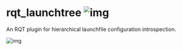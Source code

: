 # rqt_launchtree ![img](https://travis-ci.org/pschillinger/rqt_launchtree.svg?branch=kinetic)
An RQT plugin for hierarchical launchfile configuration introspection.

![img](http://philserver.bplaced.net/img/rqt_launchtree_screenshot.png)
